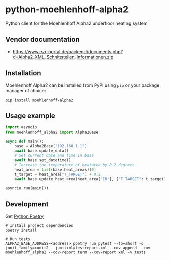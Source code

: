 # python-moehlenhoff-alpha2
Python client for the Moehlenhoff Alpha2 underfloor heating system

## Vendor documentation
- https://www.ezr-portal.de/backend/documents.php?d=Alpha2_XML_Schnittstellen_Informationen.zip

## Installation

Moehlenhoff Alpha2 can be installed from PyPI using `pip` or your package manager of choice:

``` bash
pip install moehlenhoff-alpha2
```

## Usage example

``` python
import asyncio
from moehlenhoff_alpha2 import Alpha2Base

async def main():
    base = Alpha2Base("192.168.1.1")
    await base.update_data()
    # Set current date and time in base
    await base.set_datetime()
    # Increase the temperature of heatarea by 0.2 degrees
    heat_area = list(base.heat_areas)[0]
    t_target = heat_area["T_TARGET"] + 0.2
    await base.update_heat_area(heat_area["ID"], {"T_TARGET": t_target})

asyncio.run(main())
```

## Development
Get [Python Poetry](https://python-poetry.org/docs/)
```
# Install project dependencies
poetry install

# Run tests
ALPHA2_BASE_ADDRESS=<address> poetry run pytest --tb=short -o junit_family=xunit2 --junitxml=testreport.xml --cov-append --cov moehlenhoff_alpha2 --cov-report term --cov-report xml -v tests
```
